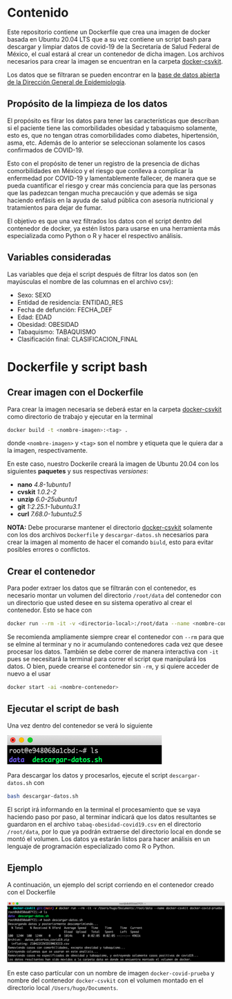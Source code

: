 # Contenido
Este repositorio contiene un Dockerfile que crea una imagen de docker basada en Ubuntu 20.04 LTS que a su vez contiene un script bash para descargar y limpiar datos de covid-19 de la Secretaría de Salud Federal de México, el cual estará al crear un contenedor de dicha imagen. Los archivos necesarios para crear la imagen se encuentran en la carpeta [docker-csvkit](/docker-csvkit).

Los datos que se filtraran se pueden encontrar en la [base de datos abierta de la Dirección General de Epidemiología](https://www.gob.mx/salud/documentos/datos-abiertos-152127).

## Propósito de la limpieza de los datos
El propósito es filrar los datos para tener las características que describan si el paciente tiene las comorbilidades obesidad y tabaquismo solamente, esto es, que no tengan otras comorbilidades como diabetes, hipertensión, asma, etc. Además de lo anterior se seleccionan solamente los casos confirmados de COVID-19.

Esto con el propósito de tener un registro de la presencia de dichas comorbilidades en México y el riesgo que conlleva a complicar la enfermedad por COVID-19 y lamentablemente fallecer, de manera que se pueda cuantificar el riesgo y crear más conciencia para que las personas que las padezcan tengan mucha precaución y que además se siga haciendo enfásis en la ayuda de salud pública con asesoría nutricional y tratamientos para dejar de fumar. 

El objetivo es que una vez filtrados los datos con el script dentro del contenedor de docker, ya estén listos para usarse en una herramienta más especializada como Python o R y hacer el respectivo análisis.

## Variables consideradas
Las variables que deja el script después de filtrar los datos son (en mayúsculas el nombre de las columnas en el archivo csv):
* Sexo: SEXO
* Entidad de residencia: ENTIDAD_RES
* Fecha de defunción: FECHA_DEF
* Edad: EDAD
* Obesidad: OBESIDAD
* Tabaquismo: TABAQUISMO
* Clasificación final: CLASIFICACION_FINAL

# Dockerfile y script bash
## Crear imagen con el Dockerfile
Para crear la imagen necesaria se deberá estar en la carpeta [docker-csvkit](/docker-csvkit) como directorio de trabajo y ejecutar en la terminal

```bash
docker build -t <nombre-imagen>:<tag> .
```
donde ```<nombre-imagen>``` y ```<tag>``` son el nombre y etiqueta que le quiera dar a la imagen, respectivamente.

En este caso, nuestro Dockerile creará la imagen de Ubuntu 20.04 con los siguientes **paquetes** y sus respectivas *versiones*:

* **nano** *4.8-1ubuntu1*
* **cvskit** *1.0.2-2*
* **unzip** *6.0-25ubuntu1*
* **git** *1:2.25.1-1ubuntu3.1*
* **curl** *7.68.0-1ubuntu2.5*

**NOTA:** Debe procurarse mantener el directorio [docker-csvkit](/docker-csvkit) solamente con los dos archivos ```Dockerfile``` y ```descargar-datos.sh``` necesarios para crear la imagen al momento de hacer el comando ```biuld```, esto para evitar posibles errores o conflictos.

## Crear el contenedor
Para poder extraer los datos que se filtrarán con el contenedor, es necesario montar un volumen del directorio ```/root/data``` del contenedor con un directorio que usted desee en su sistema operativo al crear el contenedor. Esto se hace con

```bash
docker run --rm -it -v <directorio-local>:/root/data --name <nombre-contenedor> <nombre-imagen>
```

Se recomienda ampliamente siempre crear el contenedor con ```--rm``` para que se elmine al terminar y no ir acumulando contenedores cada vez que desee procesar los datos. También se debe correr de manera interactiva con ```-it``` pues se necesitará la terminal para correr el script que manipulará los datos. O bien, puede crearse el contenedor sin ```-rm```, y si quiere acceder de nuevo a el usar

```bash
docker start -ai <nombre-contenedor>
```

## Ejecutar el script de bash

Una vez dentro del contenedor se verá lo siguiente

![image](Docker-container-files.png)

Para descargar los datos y procesarlos, ejecute el script ```descargar-datos.sh``` con

```bash
bash descargar-datos.sh
```

El script irá informando en la terminal el procesamiento que se vaya haciendo paso por paso, al terminar indicará que los datos resultantes se guardaron en el archivo ```tabaq-obesidad-covid19.csv``` en el directorio ```/root/data```, por lo que ya podrán extraerse del directorio local en donde se montó el volumen. Los datos ya estarán listos para hacer análisis en un lenguaje de programación especializado como R o Python.

## Ejemplo
A continuación, un ejemplo del script corriendo en el contenedor creado con el Dockerfile

![image](Docker-csvkit-data.png)

En este caso partícular con un nombre de imagen ```docker-covid-prueba``` y nombre del contenedor ```docker-csvkit``` con el volumen montado en el directorio local ```/Users/hugo/Documents```.
